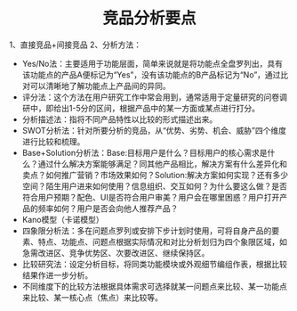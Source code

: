 # <center>**竞品分析要点**</center>
<article align="left" padding="0 12px">

1、直接竞品+间接竞品
2、分析方法：

* Yes/No法：主要适用于功能层面，简单来说就是将功能点全盘罗列出，具有该功能点的产品A便标记为“Yes”，没有该功能点的B产品标记为“No”，通过比对可以清晰地了解功能点上产品间的异同。
* 评分法：这个方法在用户研究工作中常会用到，通常适用于定量研究的问卷调研中，即给出1-5分的区间，根据产品中的某一方面或某点进行打分。
* 分析描述法：指将不同产品特性以比较的形式描述出来。
* SWOT分析法：针对所要分析的竞品，从“优势、劣势、机会、威胁”四个维度进行比较和梳理。
* Base+Solution分析法：Base:目标用户是什么？目标用户的核心需求是什么？通过什么解决方案能够满足？同其他产品相比，解决方案有什么差异化和卖点？如何推广营销？市场效果如何？Solution:解决方案如何实现？还有多少空间？陌生用户进来如何使用？信息组织、交互如何？为什么要这么做？是否符合用户预期？配色、UI是否符合用户审美？用户会在哪里困惑？用户打开产品的频率如何？用户是否会向他人推荐产品？
* Kano模型（卡诺模型）
* 四象限分析法：多在问题点罗列或安排下步计划时使用，可将自身产品的要素、特点、功能点、问题点根据实际情况和对比分析划归为四个象限区域，如急需改进区、竞争优势区、次要改进区、继续保持区。
* 比较研究法：设定分析目标，将同类功能模块或外观细节编组作表，根据比较结果作进一步分析。
* 不同维度下的比较方法根据具体需求可选择就某一问题点来比较、某一功能点来比较、某一核心点（焦点）来比较等。


</article>
